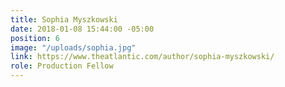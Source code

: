```yaml
---
title: Sophia Myszkowski
date: 2018-01-08 15:44:00 -05:00
position: 6
image: "/uploads/sophia.jpg"
link: https://www.theatlantic.com/author/sophia-myszkowski/
role: Production Fellow
---
```


